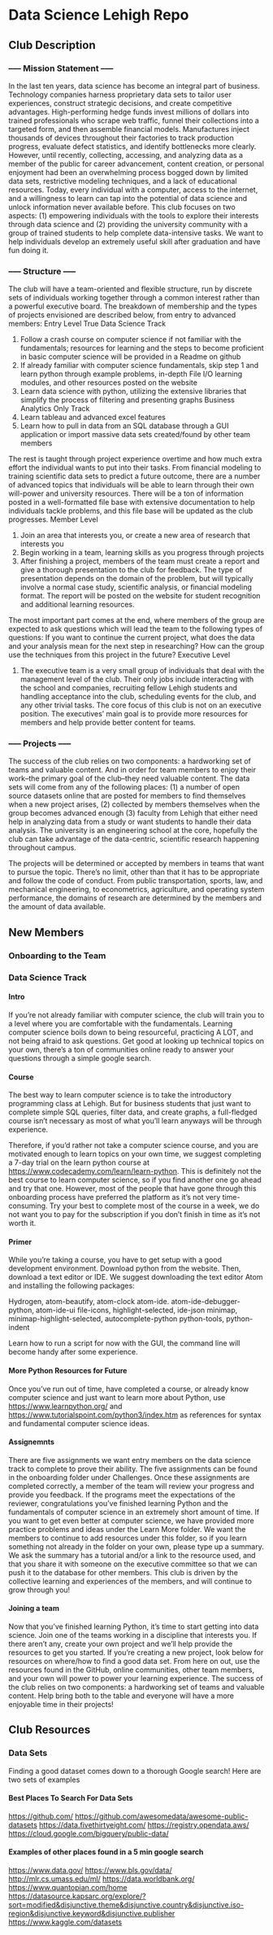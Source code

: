 # Data Science Lehigh Repo

## Club Description
### ––– Mission Statement –––
In the last ten years, data science has become an integral part of business. Technology companies harness proprietary data sets to tailor user experiences, construct strategic decisions, and create competitive advantages. High-performing hedge funds invest millions of dollars into trained professionals who scrape web traffic, funnel their collections into a targeted form, and then assemble financial models. Manufactures inject thousands of devices throughout their factories to track production progress, evaluate defect statistics, and identify bottlenecks more clearly. However, until recently, collecting, accessing, and analyzing data as a member of the public for career advancement, content creation, or personal enjoyment had been an overwhelming process bogged down by limited data sets, restrictive modeling techniques, and a lack of educational resources. Today, every individual with a computer, access to the internet, and a willingness to learn can tap into the potential of data science and unlock information never available before. This club focuses on two aspects: (1) empowering individuals with the tools to explore their interests through data science and (2) providing the university community with a group of trained students to help complete data-intensive tasks. We want to help individuals develop an extremely useful skill after graduation and have fun doing it.

### ––– Structure –––
The club will have a team-oriented and flexible structure, run by discrete sets of individuals working together through a common interest rather than a powerful executive board. The breakdown of membership and the types of projects envisioned are described below, from entry to advanced members:
Entry Level
	True Data Science Track
1.	Follow a crash course on computer science if not familiar with the fundamentals; resources for learning and the steps to become proficient in basic computer science will be provided in a Readme on github
2.	If already familiar with computer science fundamentals, skip step 1 and learn python through example problems, in-depth File I/O learning modules, and other resources posted on the website
3.	Learn data science with python, utilizing the extensive libraries that simplify the process of filtering and presenting graphs
Business Analytics Only Track
1.	Learn tableau and advanced excel features
2.	Learn how to pull in data from an SQL database through a GUI application or import massive data sets created/found by other team members

The rest is taught through project experience overtime and how much extra effort the individual wants to put into their tasks. From financial modeling to training scientific data sets to predict a future outcome, there are a number of advanced topics that individuals will be able to learn through their own will-power and university resources. There will be a ton of information posted in a well-formatted file base with extensive documentation to help individuals tackle problems, and this file base will be updated as the club progresses.
Member Level
1.	Join an area that interests you, or create a new area of research that interests you
2.	Begin working in a team, learning skills as you progress through projects 
3.	After finishing a project, members of the team must create a report and give a thorough presentation to the club for feedback. The type of presentation depends on the domain of the problem, but will typically involve a normal case study, scientific analysis, or financial modeling format. The report will be posted on the website for student recognition and additional learning resources.
 
The most important part comes at the end, where members of the group are expected to ask questions which will lead the team to the following types of questions:
If you want to continue the current project, what does the data and your analysis mean for the next step in researching? How can the group use the techniques from this project in the future?
Executive Level
1.	The executive team is a very small group of individuals that deal with the management level of the club. Their only jobs include interacting with the school and companies, recruiting fellow Lehigh students and handling acceptance into the club, scheduling events for the club, and any other trivial tasks. The core focus of this club is not on an executive position. The executives’ main goal is to provide more resources for members and help provide better content for teams.


### ––– Projects –––
The success of the club relies on two components: a hardworking set of teams and valuable content. And in order for team members to enjoy their work–the primary goal of the club–they need valuable content. The data sets will come from any of the following places: (1) a number of open source datasets online that are posted for members to find themselves when a new project arises, (2) collected by members themselves when the group becomes advanced enough (3) faculty from Lehigh that either need help in analyzing data from a study or want students to handle their data analysis. The university is an engineering school at the core, hopefully the club can take advantage of the data-centric, scientific research happening throughout campus.

The projects will be determined or accepted by members in teams that want to pursue the topic. There’s no limit, other than that it has to be appropriate and follow the code of conduct. From public transportation, sports, law, and mechanical engineering, to econometrics, agriculture, and operating system performance, the domains of research are determined by the members and the amount of data available.


## New Members
### Onboarding to the Team

### Data Science Track
#### Intro
If you’re not already familiar with computer science, the club will train you to a level where you are comfortable with the fundamentals. Learning computer science boils down to being resourceful, practicing A LOT, and not being afraid to ask questions. Get good at looking up technical topics on your own, there’s a ton of communities online ready to answer your questions through a simple google search.

#### Course
The best way to learn computer science is to take the introductory programming class at Lehigh. But for business students that just want to complete simple SQL queries, filter data, and create graphs, a full-fledged course isn’t necessary as most of what you’ll learn anyways will be through experience.

Therefore, if you’d rather not take a computer science course, and you are motivated enough to learn topics on your own time, we suggest completing a 7-day trial on the learn python course at https://www.codecademy.com/learn/learn-python. This is definitely not the best course to learn computer science, so if you find another one go ahead and try that one. However, most of the people that have gone through this onboarding process have preferred the platform as it’s not very time-consuming. Try your best to complete most of the course in a week, we do not want you to pay for the subscription if you don’t finish in time as it’s not worth it. 

#### Primer
While you’re taking a course, you have to get setup with a good development environment. Download python from the website. Then, download a text editor or IDE. We suggest downloading the text editor Atom and installing the following packages:

Hydrogen, atom-beautify, atom-clock
atom-ide. atom-ide-debugger-python, atom-ide-ui
file-icons, highlight-selected, ide-json
minimap, minimap-highlight-selected, autocomplete-python
python-tools, python-indent

Learn how to run a script for now with the GUI, the command line will become handy after some experience.

#### More Python Resources for Future
Once you’ve run out of time, have completed a course, or already know computer science and just want to learn more about Python, use https://www.learnpython.org/ and https://www.tutorialspoint.com/python3/index.htm as references for syntax and fundamental computer science ideas. 

#### Assignemnts
There are five assignments we want entry members on the data science track to complete to prove their ability. The five assignments can be found in the onboarding folder under Challenges. Once these assignments are completed correctly, a member of the team will review your progress and provide you feedback. If the programs meet the expectations of the reviewer, congratulations you’ve finished learning Python and the fundamentals of computer science in an extremely short amount of time. If you want to get even better at computer science, we have provided more practice problems and ideas under the Learn More folder. We want the members to continue to add resources under this folder, so if you learn something not already in the folder on your own, please type up a summary. We ask the summary has a tutorial and/or a link to the resource used, and that you share it with someone on the executive committee so that we can push it to the database for other members. This club is driven by the collective learning and experiences of the members, and will continue to grow through you!

#### Joining a team
Now that you’ve finished learning Python, it’s time to start getting into data science. Join one of the teams working in a discipline that interests you. If there aren’t any, create your own project and we’ll help provide the resources to get you started. If you’re creating a new project, look below for resources on where/how to find a good data set. From here on out, use the resources found in the GitHub, online communities, other team members, and your own will power to power your learning experience. The success of the club relies on two components: a hardworking set of teams and valuable content. Help bring both to the table and everyone will have a more enjoyable time in their projects!



## Club Resources
### Data Sets
Finding a good dataset comes down to a thorough Google search! Here are two sets of examples

#### Best Places To Search For Data Sets
https://github.com/
https://github.com/awesomedata/awesome-public-datasets
https://data.fivethirtyeight.com/
https://registry.opendata.aws/
https://cloud.google.com/bigquery/public-data/

#### Examples of other places found in a 5 min google search
https://www.data.gov/
https://www.bls.gov/data/
http://mlr.cs.umass.edu/ml/
https://data.worldbank.org/
https://www.quantopian.com/home
https://datasource.kapsarc.org/explore/?sort=modified&disjunctive.theme&disjunctive.country&disjunctive.iso-region&disjunctive.keyword&disjunctive.publisher
https://www.kaggle.com/datasets


